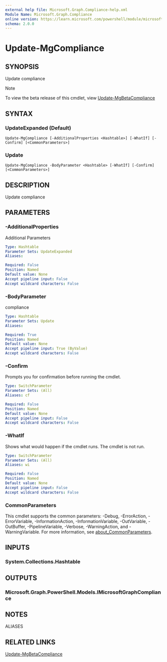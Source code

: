 ```yaml
---
external help file: Microsoft.Graph.Compliance-help.xml
Module Name: Microsoft.Graph.Compliance
online version: https://learn.microsoft.com/powershell/module/microsoft.graph.compliance/update-mgcompliance
schema: 2.0.0
---
```


# Update-MgCompliance

## SYNOPSIS
Update compliance

> [!NOTE]
> To view the beta release of this cmdlet, view [Update-MgBetaCompliance](/powershell/module/Microsoft.Graph.Beta.Compliance/Update-MgBetaCompliance?view=graph-powershell-beta)

## SYNTAX

### UpdateExpanded (Default)
```
Update-MgCompliance [-AdditionalProperties <Hashtable>] [-WhatIf] [-Confirm] [<CommonParameters>]
```

### Update
```
Update-MgCompliance -BodyParameter <Hashtable> [-WhatIf] [-Confirm] [<CommonParameters>]
```

## DESCRIPTION
Update compliance

## PARAMETERS

### -AdditionalProperties
Additional Parameters

```yaml
Type: Hashtable
Parameter Sets: UpdateExpanded
Aliases:

Required: False
Position: Named
Default value: None
Accept pipeline input: False
Accept wildcard characters: False
```

### -BodyParameter
compliance

```yaml
Type: Hashtable
Parameter Sets: Update
Aliases:

Required: True
Position: Named
Default value: None
Accept pipeline input: True (ByValue)
Accept wildcard characters: False
```

### -Confirm
Prompts you for confirmation before running the cmdlet.

```yaml
Type: SwitchParameter
Parameter Sets: (All)
Aliases: cf

Required: False
Position: Named
Default value: None
Accept pipeline input: False
Accept wildcard characters: False
```

### -WhatIf
Shows what would happen if the cmdlet runs.
The cmdlet is not run.

```yaml
Type: SwitchParameter
Parameter Sets: (All)
Aliases: wi

Required: False
Position: Named
Default value: None
Accept pipeline input: False
Accept wildcard characters: False
```

### CommonParameters
This cmdlet supports the common parameters: -Debug, -ErrorAction, -ErrorVariable, -InformationAction, -InformationVariable, -OutVariable, -OutBuffer, -PipelineVariable, -Verbose, -WarningAction, and -WarningVariable. For more information, see [about_CommonParameters](http://go.microsoft.com/fwlink/?LinkID=113216).

## INPUTS

### System.Collections.Hashtable
## OUTPUTS

### Microsoft.Graph.PowerShell.Models.IMicrosoftGraphCompliance
## NOTES

ALIASES

## RELATED LINKS
[Update-MgBetaCompliance](/powershell/module/Microsoft.Graph.Beta.Compliance/Update-MgBetaCompliance?view=graph-powershell-beta)

